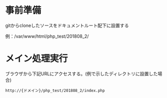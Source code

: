 # 事前準備

gitからcloneしたソースをドキュメントルート配下に設置する

例：/var/www/html/php_test/201808_2/

# メイン処理実行

ブラウザから下記URLにアクセスする。(例で示したディレクトリに設置した場合)

`http://{ドメイン}/php_test/201808_2/index.php`